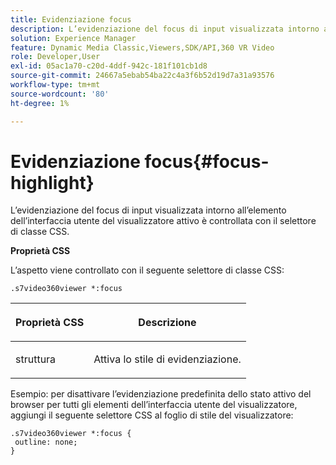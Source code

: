 ```yaml
---
title: Evidenziazione focus
description: L’evidenziazione del focus di input visualizzata intorno all’elemento dell’interfaccia utente del visualizzatore attivo è controllata con il selettore di classe CSS.
solution: Experience Manager
feature: Dynamic Media Classic,Viewers,SDK/API,360 VR Video
role: Developer,User
exl-id: 05ac1a70-c20d-4ddf-942c-181f101cb1d8
source-git-commit: 24667a5ebab54ba22c4a3f6b52d19d7a31a93576
workflow-type: tm+mt
source-wordcount: '80'
ht-degree: 1%

---
```


# Evidenziazione focus{#focus-highlight}

L’evidenziazione del focus di input visualizzata intorno all’elemento dell’interfaccia utente del visualizzatore attivo è controllata con il selettore di classe CSS.

<!--<a id="section_061E550C1C1D4DB2BD663A898895B38C"></a>-->

**Proprietà CSS**

L’aspetto viene controllato con il seguente selettore di classe CSS:

```
.s7video360viewer *:focus
```

<table id="table_94EE3F5BBE4547C0B4943471CEE7EDE4"> 
 <thead> 
  <tr> 
   <th colname="col1" class="entry"> <p> Proprietà CSS </p> </th> 
   <th colname="col2" class="entry"> <p>Descrizione </p> </th> 
  </tr> 
 </thead>
 <tbody> 
  <tr> 
   <td colname="col1"> <p> <span class="codeph"> struttura </span> </p> </td> 
   <td colname="col2"> <p>Attiva lo stile di evidenziazione. </p> </td> 
  </tr> 
 </tbody> 
</table>

Esempio: per disattivare l’evidenziazione predefinita dello stato attivo del browser per tutti gli elementi dell’interfaccia utente del visualizzatore, aggiungi il seguente selettore CSS al foglio di stile del visualizzatore:

```
.s7video360viewer *:focus { 
 outline: none; 
}
```
